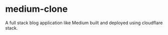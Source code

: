 # medium-clone
A full stack blog application like Medium built and deployed using cloudflare stack.
